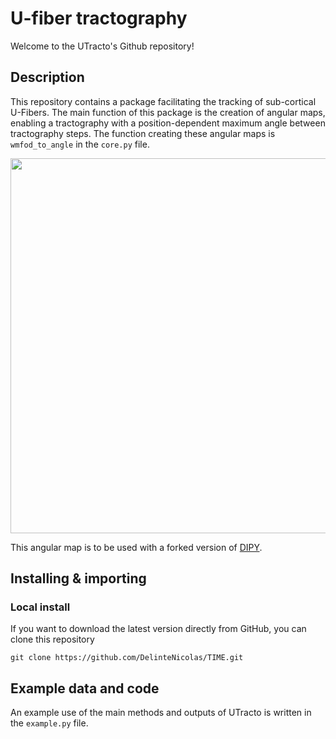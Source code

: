 # U-fiber tractography

Welcome to the UTracto's Github repository! 

## Description

This repository contains a package facilitating the tracking of sub-cortical U-Fibers. The main function of this package is the creation of angular maps, enabling a tractography with a position-dependent maximum angle between tractography steps. The function creating these angular maps is `wmfod_to_angle` in the `core.py` file.

<p align="center">
  <img src="https://user-images.githubusercontent.com/70629561/207111838-6ec3ba60-fd52-47ad-a469-17a29df74513.png" width="600" />
</p>

This angular map is to be used with a forked version of [DIPY](https://github.com/DelinteNicolas/dipy).

## Installing & importing

### Local install

If you want to download the latest version directly from GitHub, you can clone this repository
```
git clone https://github.com/DelinteNicolas/TIME.git
```

## Example data and code

An example use of the main methods and outputs of UTracto is written in the `example.py` file. 
